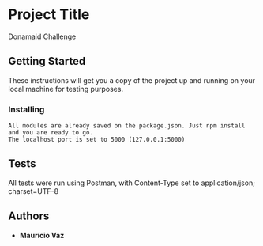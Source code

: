 # Project Title

Donamaid Challenge

## Getting Started

These instructions will get you a copy of the project up and running on your local machine for testing purposes.

### Installing

```
All modules are already saved on the package.json. Just npm install and you are ready to go.
The localhost port is set to 5000 (127.0.0.1:5000)
```
## Tests

All tests were run using Postman, with Content-Type set to application/json; charset=UTF-8

## Authors

* **Maurício Vaz**
